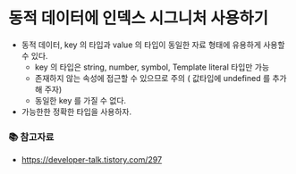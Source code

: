 # 동적 데이터에 인덱스 시그니처 사용하기

- 동적 데이터, key 의 타입과 value 의 타입이 동일한 자료 형태에 유용하게 사용할 수 있다. 
  - key 의 타입은 string, number, symbol, Template literal 타입만 가능
  - 존재하지 않는 속성에 접근할 수 있으므로 주의 ( 값타입에 undefined 를 추가해 주자)
  - 동일한 key 를 가질 수 없다.
- 가능한한 정확한 타입을 사용하자.  


### 📚 참고자료
  - https://developer-talk.tistory.com/297


